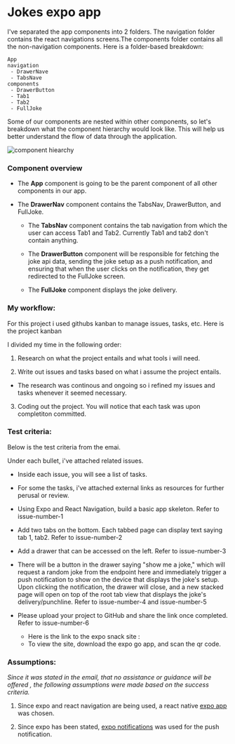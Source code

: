 # Jokes expo app

I've separated the app components into 2 folders. The navigation folder contains the react navigations screens.The components folder contains all the non-navigation components. Here is a folder-based breakdown: 

    App
    navigation
     - DrawerNave
     - TabsNave
    components
     - DrawerButton
     - Tab1
     - Tab2
     - FullJoke

Some of our components are nested within other components, so let's breakdown what the component hierarchy would look like. This will help us better understand the flow of data through the application.

![component hiearchy](https://user-images.githubusercontent.com/50357549/150844685-aa443f66-7481-4606-b467-99b980e55350.png)

### Component overview
- The **App** component is going to be the parent component of all other components in our app.

- The **DrawerNav** component contains  the TabsNav, DrawerButton, and FullJoke. 
  
  - The **TabsNav** component contains the tab navigation from which the user can access Tab1 and Tab2. Currently Tab1 and tab2 don't contain anything.
  
  - The **DrawerButton** component will be responsible for fetching the joke api data, sending the joke setup as a push notification, and ensuring that when the user clicks on the notification, they get redirected to the FullJoke screen.
  
  - The **FullJoke** component displays the joke delivery. 

### My workflow:

For this project i used githubs kanban to manage issues, tasks, etc. Here is the project kanban 

I divided my time in the following order: 

1. Research on what the project entails and what tools i will need.

2. Write out issues and tasks based on what i assume the project entails.
  - The research was continous and ongoing so i refined my issues and tasks whenever it seemed necessary. 

3. Coding out the project. You will notice that each task was upon completiton committed.


### Test criteria:

Below is the test criteria from the emai.

Under each bullet, i've attached related issues. 
- Inside each issue, you will see a list of tasks. 
- For some the tasks, i've attached external links as resources for further perusal or review.

- Using Expo and React Navigation, build a basic app skeleton. Refer to issue-number-1
 
- Add two tabs on the bottom. Each tabbed page can display text saying tab 1, tab2. Refer to issue-number-2

- Add a drawer that can be accessed on the left. Refer to issue-number-3
 
- There will be a button in the drawer saying "show me a joke," which will request a random joke from the endpoint here and immediately trigger a push notification to show on the device that displays the joke's setup. Upon clicking the notification, the drawer will close, and a new stacked page will open on top of the root tab view that displays the joke's delivery/punchline. Refer to issue-number-4 and issue-number-5

- Please upload your project to GitHub and share the link once completed. Refer to issue-number-6
  - Here is the link to the expo snack site : 
   - To view the site, download the expo go app, and scan the qr code.


### Assumptions:

_Since it was stated in the email, that no assistance or guidance will be offered , the following assumptions were made based on the success criteria._ 

1. Since expo and react navigation are being used, a react native [expo app](https://docs.expo.dev/get-started/create-a-new-app/) was chosen. 

2. Since expo has been stated, [expo notifications](https://docs.expo.dev/versions/latest/sdk/notifications/#api) was used for the push notification.

